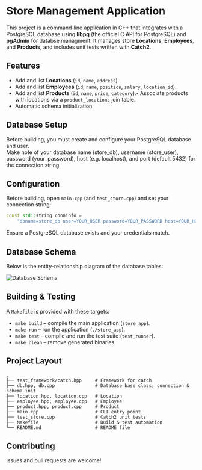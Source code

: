 # Store Management Application

This project is a command‑line application in C++ that integrates with a PostgreSQL database using **libpq** (the official C API for PostgreSQL) and **pgAdmin** for databse managment. It manages store **Locations**, **Employees**, and **Products**, and includes unit tests written with **Catch2**.

## Features

- Add and list **Locations** (`id`, `name`, `address`).
- Add and list **Employees** (`id`, `name`, `position`, `salary`, `location_id`).
- Add and list **Products** (`id`, `name`, `price`, `category`).- Associate products with locations via a `product_locations` join table.
- Automatic schema initialization

## Database Setup

Before building, you must create and configure your PostgreSQL database and user.
<br>
Make note of your database name (store_db), username (store_user), password (your_password), host (e.g. localhost), and port (default 5432) for the connection string.

## Configuration

Before building, open `main.cpp` (and `test_store.cpp`) and set your connection string:

```cpp
const std::string conninfo =
    "dbname=store_db user=YOUR_USER password=YOUR_PASSWORD host=YOUR_HOST port=YOUR_PORT";
```

Ensure a PostgreSQL database exists and your credentials match.

## Database Schema

Below is the entity-relationship diagram of the database tables:

![Database Schema](schema_diagram.png)

## Building & Testing

A `Makefile` is provided with these targets:

- `make build` – compile the main application (`store_app`).
- `make run`   – run the application (`./store_app`).
- `make test`  – compile and run the test suite (`test_runner`).
- `make clean` – remove generated binaries.


## Project Layout

```
.
├── test_framework/catch.hpp     # Framework for catch 
├── db.hpp, db.cpp               # Database base class; connection & schema init
├── location.hpp, location.cpp   # Location
├── employee.hpp, employee.cpp   # Employee
├── product.hpp, product.cpp     # Product 
├── main.cpp                     # CLI entry point
├── test_store.cpp               # Catch2 unit tests
├── Makefile                     # Build & test automation
└── README.md                    # README file
```

## Contributing

Issues and pull requests are welcome!


